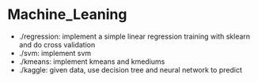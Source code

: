 # Machine_Leaning
- ./regression: implement a simple linear regression training with sklearn and do cross validation
- ./svm: implement svm
- ./kmeans: implement kmeans and kmediums
- ./kaggle: given data, use decision tree and neural network to predict

